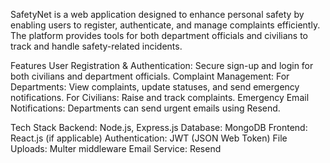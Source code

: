 SafetyNet is a web application designed to enhance personal safety by enabling users to register, authenticate, and manage complaints efficiently. The platform provides tools for both department officials and civilians to track and handle safety-related incidents.

Features
User Registration & Authentication: Secure sign-up and login for both civilians and department officials.
Complaint Management:
For Departments: View complaints, update statuses, and send emergency notifications.
For Civilians: Raise and track complaints.
Emergency Email Notifications: Departments can send urgent emails using Resend.

Tech Stack
Backend: Node.js, Express.js
Database: MongoDB
Frontend: React.js (if applicable)
Authentication: JWT (JSON Web Token)
File Uploads: Multer middleware
Email Service: Resend
